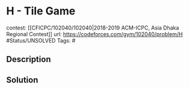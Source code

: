 # H - Tile Game

contest: [[CFICPC/102040/102040|2018-2019 ACM-ICPC, Asia Dhaka Regional Contest]]
url: https://codeforces.com/gym/102040/problem/H
#Status/UNSOLVED
Tags: #

## Description

## Solution

